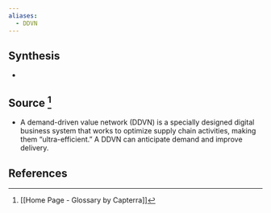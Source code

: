 ```yaml
---
aliases:
  - DDVN
---
```

## Synthesis
- 
## Source [^1]
- A demand-driven value network (DDVN) is a specially designed digital business system that works to optimize supply chain activities, making them “ultra-efficient.” A DDVN can anticipate demand and improve delivery.
## References

[^1]: [[Home Page - Glossary by Capterra]]